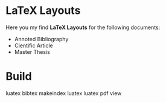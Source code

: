 # LaTeX Layouts
Here you my find __LaTeX Layouts__ for the following documents:
- Annoted Bibliography
- Cientific Article
- Master Thesis

# Build
luatex
bibtex
makeindex
luatex
luatex
pdf view
